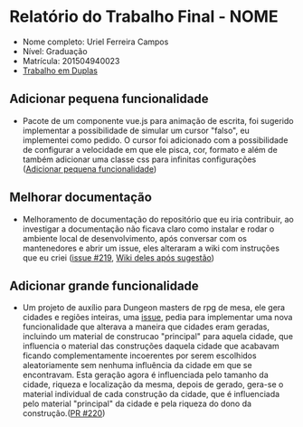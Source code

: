 # Relatório do Trabalho Final - NOME

- Nome completo: Uriel Ferreira Campos
- Nível: Graduação
- Matrícula: 201504940023
- [Trabalho em Duplas](https://github.com/gustavopinto/tesl/blob/master/duplas/Dupla_URIELCAMPOS_JOAOPEDROMORAES.md)

## Adicionar pequena funcionalidade

- Pacote de um componente vue.js para animação de escrita, foi sugerido implementar a possibilidade de simular um cursor "falso", eu implementei como pedido. O cursor foi adicionado com a possibilidade de configurar a velocidade em que ele pisca, cor, formato e além de também adicionar uma classe css para infinitas configurações ([Adicionar pequena funcionalidade](https://github.com/trickstival/vue-typing/pull/6))

## Melhorar documentação

- Melhoramento de documentação do repositório que eu iria contribuir, ao investigar a documentação não ficava claro como instalar e rodar o ambiente local de desenvolvimento, após conversar com os mantenedores e abrir um issue, eles alteraram a wiki com instruções que eu criei ([issue #219](https://github.com/ryceg/Eigengrau-s-Essential-Establishment-Generator/issues/219#issuecomment-506033821), [Wiki deles após sugestão](https://github.com/ryceg/Eigengrau-s-Essential-Establishment-Generator/wiki/Compiling-the-Generator))

## Adicionar grande funcionalidade

- Um projeto de auxílio para Dungeon masters de rpg de mesa, ele gera cidades e regiões inteiras, uma [issue](https://github.com/ryceg/Eigengrau-s-Essential-Establishment-Generator/issues/205), pedia para implementar uma nova funcionalidade que alterava a maneira que cidades eram geradas, incluindo um material de construcao "principal" para aquela cidade, que influencia o material das construções daquela cidade que acabavam ficando complementamente incoerentes por serem escolhidos aleatoriamente sem nenhuma influência da cidade em que se encontravam. Esta geração agora é influenciada pelo tamanho da cidade, riqueza e localização da mesma, depois de gerado, gera-se o material individual de cada construção da cidade, que é influenciada pelo material "principal" da cidade e pela riqueza do dono da construção.([PR #220](https://github.com/ryceg/Eigengrau-s-Essential-Establishment-Generator/pull/220))
